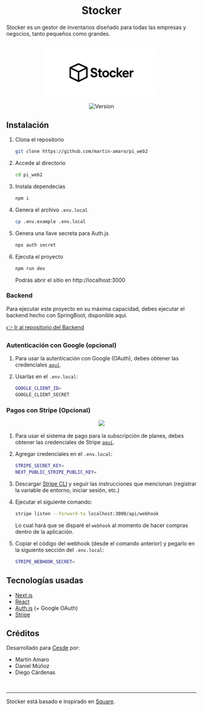 
<div align="center">

# Stocker


</div>




Stocker es un gestor de inventarios diseñado para todas las empresas y negocios, tanto pequeños como grandes.

   <br>


<div align="center">
   <img src="./public/images/intro.png" width="300"/>


   ![Version](https://img.shields.io/badge/version-1.0.0-orange)
   
</div>

## Instalación

1. Clona el repositorio

   ```bash
   git clone https://github.com/martin-amaro/pi_web2
   ```

2. Accede al directorio

   ```bash
   cd pi_web2
   ```

3. Instala dependecias

   ```bash
   npm i
   ```

4. Genera el archivo `.env.local`
   ```bash
   cp .env.example .env.local
   ```

5. Genera una llave secreta para Auth.js

   ```bash
   npx auth secret
   ```

6. Ejecuta el proyecto

   ```bash
   npm run dev
   ```
   Podrás abrir el sitio en http://localhost:3000

### Backend

Para ejecutar este proyecto en su máxima capacidad, debes ejecutar el backend hecho con SpringBoot, disponible aquí.

[👉 Ir al repositorio del Backend](https://github.com/martin-amaro/pi_backend2)

### Autenticación con Google (opcional)

1. Para usar la autenticación con Google (OAuth), debes obtener las credenciales [`aquí`](https://console.cloud.google.com/projectselector2/apis/credentials).

2. Usarlas en el `.env.local`:

   ```bash
   GOOGLE_CLIENT_ID=
   GOOGLE_CLIENT_SECRET
   ```

### Pagos con Stripe (Opcional)

<div align="center">
<img src="https://upload.wikimedia.org/wikipedia/commons/thumb/b/ba/Stripe_Logo%2C_revised_2016.svg/1200px-Stripe_Logo%2C_revised_2016.svg.png" width="80"/>
</div>



1. Para usar el sistema de pago para la subscripción de planes, debes obtener las credenciales de Stripe [`aquí`](https://dashboard.stripe.com). 

2. Agregar credenciales en el `.env.local`:
   ```bash
   STRIPE_SECRET_KEY=
   NEXT_PUBLIC_STRIPE_PUBLIC_KEY=
   ```

3. Descargar [Stripe CLI](https://docs.stripe.com/stripe-cli/install?install-method=windows) y seguir las instrucciones que mencionan (registrar la variable de entorno, iniciar sesión, etc.)

4. Ejecutar el siguiente comando:

   ```bash
   stripe listen --forward-to localhost:3000/api/webhook
   ```
   
   Lo cual hará que se disparé el `webhook` al momento de hacer compras dentro de la aplicación.

5. Copiar el código del webhook (desde el comando anterior) y pegarlo en la siguiente sección del `.env.local`:

   ```bash
   STRIPE_WEBHOOK_SECRET=
   ```

## Tecnologías usadas

- [Next.js](https://nextjs.org/)
- [React](https://es.react.dev/)
- [Auth.js](https://authjs.dev/) (+ Google OAuth)
- [Stripe](https://stripe.com/es)

## Créditos

Desarrollado para [Cesde](https://www.cesde.edu.co/) por:
- Martín Amaro
- Daniel Múñoz
- Diego Cárdenas

</br>

-----

Stocker está basado e inspirado en [Square](https://squareup.com/us/en).